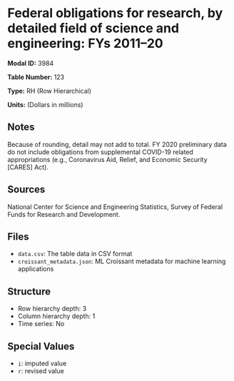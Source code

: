 # Federal obligations for research, by detailed field of science and engineering: FYs 2011&#8211;20

**Modal ID:** 3984

**Table Number:** 123

**Type:** RH (Row Hierarchical)

**Units:** (Dollars in millions)

## Notes

Because of rounding, detail may not add to total. FY 2020 preliminary data do not include obligations from supplemental COVID-19 related appropriations (e.g., Coronavirus Aid, Relief, and Economic Security [CARES] Act).

## Sources

National Center for Science and Engineering Statistics, Survey of Federal Funds for Research and Development.

## Files

- `data.csv`: The table data in CSV format
- `croissant_metadata.json`: ML Croissant metadata for machine learning applications

## Structure

- Row hierarchy depth: 3
- Column hierarchy depth: 1
- Time series: No

## Special Values

- `i`: imputed value
- `r`: revised value
